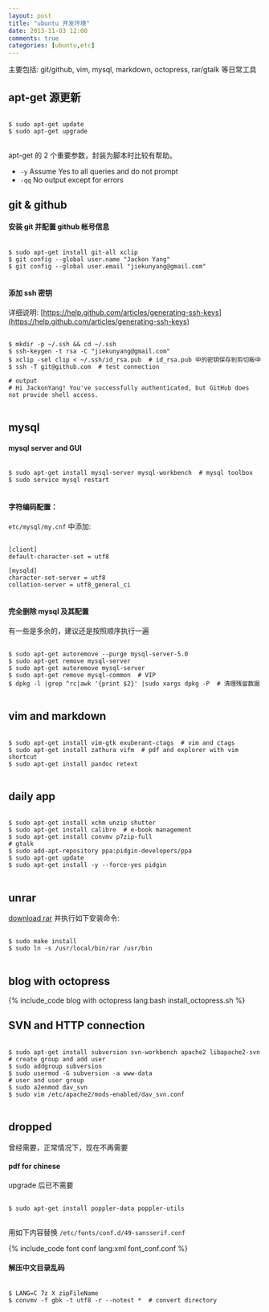 ```yaml
---
layout: post
title: "ubuntu 开发环境"
date: 2013-11-03 12:00
comments: true
categories: [ubuntu,etc]
---
```


主要包括: git/github, vim, mysql, markdown, octopress, rar/gtalk 等日常工具

<!--more-->

apt-get 源更新
--------------

<pre> <code>
$ sudo apt-get update
$ sudo apt-get upgrade
</code> </pre> 

apt-get 的 2 个重要参数，封装为脚本时比较有帮助。

- `-y` Assume Yes to all queries and do not prompt
- `-qq` No output except for errors

git & github
------------

#### 安装 git 并配置 github 帐号信息
<pre> <code>
$ sudo apt-get install git-all xclip
$ git config --global user.name "Jackon Yang" 
$ git config --global user.email "jiekunyang@gmail.com"
</code> </pre> 

#### 添加 ssh 密钥

详细说明: [https://help.github.com/articles/generating-ssh-keys](https://help.github.com/articles/generating-ssh-keys)

<pre> <code>
$ mkdir -p ~/.ssh && cd ~/.ssh
$ ssh-keygen -t rsa -C "jiekunyang@gmail.com"
$ xclip -sel clip < ~/.ssh/id_rsa.pub  # id_rsa.pub 中的密钥保存到剪切板中
$ ssh -T git@github.com  # test connection

# output
# Hi JackonYang! You've successfully authenticated, but GitHub does not provide shell access.
</code> </pre> 

mysql
-----

#### mysql server and GUI
<pre> <code>
$ sudo apt-get install mysql-server mysql-workbench  # mysql toolbox
$ sudo service mysql restart
</code> </pre> 

#### 字符编码配置：

`etc/mysql/my.cnf` 中添加:

<pre> <code>
[client]
default-character-set = utf8

[mysqld]
character-set-server = utf8
collation-server = utf8_general_ci
</code> </pre> 

#### 完全删除 mysql 及其配置

有一些是多余的，建议还是按照顺序执行一遍

<pre> <code>
$ sudo apt-get autoremove --purge mysql-server-5.0
$ sudo apt-get remove mysql-server
$ sudo apt-get autoremove mysql-server
$ sudo apt-get remove mysql-common  # VIP
$ dpkg -l |grep ^rc|awk '{print $2}' |sudo xargs dpkg -P  # 清理残留数据
</code> </pre> 

vim and markdown
----------------

<pre> <code>
$ sudo apt-get install vim-gtk exuberant-ctags  # vim and ctags
$ sudo apt-get install zathura vifm  # pdf and explorer with vim shortcut
$ sudo apt-get install pandoc retext
</code> </pre> 

daily app
---------

<pre> <code>
$ sudo apt-get install xchm unzip shutter
$ sudo apt-get install calibre  # e-book management
$ sudo apt-get install convmv p7zip-full
# gtalk
$ sudo add-apt-repository ppa:pidgin-developers/ppa
$ sudo apt-get update
$ sudo apt-get install -y --force-yes pidgin
</code> </pre> 

unrar
-----

[download rar](http://www.rarsoft.com/download.htm)
并执行如下安装命令:

<pre> <code>
$ sudo make install
$ sudo ln -s /usr/local/bin/rar /usr/bin
</code> </pre> 

blog with octopress
-------------------

{% include_code blog with octopress lang:bash install_octopress.sh %}

SVN and HTTP connection
-----------------------

<pre> <code>
$ sudo apt-get install subversion svn-workbench apache2 libapache2-svn
# create group and add user
$ sudo addgroup subversion
$ sudo usermod -G subversion -a www-data
# user and user group
$ sudo a2enmod dav_svn
$ sudo vim /etc/apache2/mods-enabled/dav_svn.conf
</code> </pre> 

dropped
-------

曾经需要，正常情况下，现在不再需要

#### pdf for chinese

upgrade 后已不需要

<pre> <code>
$ sudo apt-get install poppler-data poppler-utils
</code> </pre> 

用如下内容替换 `/etc/fonts/conf.d/49-sansserif.conf`

{% include_code font conf lang:xml font_conf.conf %}

#### 解压中文目录乱码

<pre> <code>
$ LANG=C 7z X zipFileName
$ convmv -f gbk -t utf8 -r --notest *  # convert directory
</code> </pre> 
